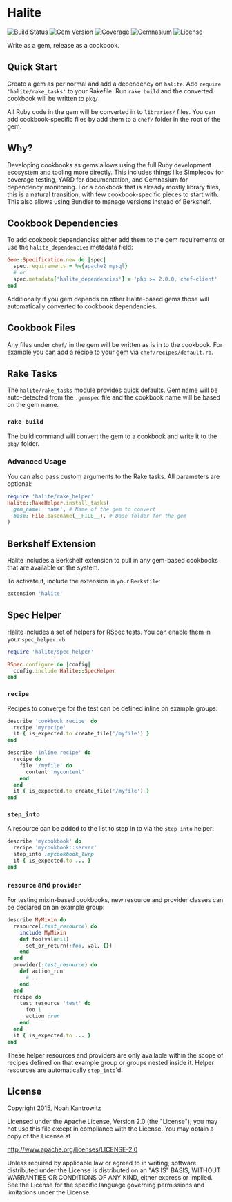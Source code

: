 # Halite

[![Build Status](https://img.shields.io/travis/coderanger/halite.svg)](https://travis-ci.org/coderanger/halite)
[![Gem Version](https://img.shields.io/gem/v/halite.svg)](https://rubygems.org/gems/halite)
[![Coverage](https://img.shields.io/codecov/c/github/coderanger/halite.svg)](https://codecov.io/github/coderanger/halite)
[![Gemnasium](https://img.shields.io/gemnasium/coderanger/halite.svg)](https://gemnasium.com/coderanger/halite)
[![License](https://img.shields.io/badge/license-Apache_2-blue.svg)](https://www.apache.org/licenses/LICENSE-2.0)

Write as a gem, release as a cookbook.

## Quick Start

Create a gem as per normal and add a dependency on `halite`. Add
`require 'halite/rake_tasks'` to your Rakefile. Run `rake build` and the
converted cookbook will be written to `pkg/`.

All Ruby code in the gem will be converted in to `libraries/` files. You can
add cookbook-specific files by add them to a `chef/` folder in the root of the
gem.

## Why?

Developing cookbooks as gems allows using the full Ruby development ecosystem
and tooling more directly. This includes things like Simplecov for coverage
testing, YARD for documentation, and Gemnasium for dependency monitoring. For
a cookbook that is already mostly library files, this is a natural transition,
with few cookbook-specific pieces to start with. This also allows using Bundler
to manage versions instead of Berkshelf.

## Cookbook Dependencies

To add cookbook dependencies either add them to the gem requirements or use
the `halite_dependencies` metadata field:

```ruby
Gem::Specification.new do |spec|
  spec.requirements = %w{apache2 mysql}
  # or
  spec.metadata['halite_dependencies'] = 'php >= 2.0.0, chef-client'
end
```

Additionally if you gem depends on other Halite-based gems those will
automatically converted to cookbook dependencies.

## Cookbook Files

Any files under `chef/` in the gem will be written as is in to the cookbook.
For example you can add a recipe to your gem via `chef/recipes/default.rb`.

## Rake Tasks

The `halite/rake_tasks` module provides quick defaults. Gem name will be
auto-detected from the `.gemspec` file and the cookbook name will be based
on the gem name.

### `rake build`

The build command will convert the gem to a cookbook and write it to the `pkg/`
folder.

### Advanced Usage

You can also pass custom arguments to the Rake tasks. All parameters are
optional:

```ruby
require 'halite/rake_helper'
Halite::RakeHelper.install_tasks(
  gem_name: 'name', # Name of the gem to convert
  base: File.basename(__FILE__), # Base folder for the gem
)
```

## Berkshelf Extension

Halite includes a Berkshelf extension to pull in any gem-based cookbooks that
are available on the system.

To activate it, include the extension in your `Berksfile`:

```ruby
extension 'halite'
```

## Spec Helper

Halite includes a set of helpers for RSpec tests. You can enable them in your
`spec_helper.rb`:

```ruby
require 'halite/spec_helper'

RSpec.configure do |config|
  config.include Halite::SpecHelper
end
```

### `recipe`

Recipes to converge for the test can be defined inline on example groups:

```ruby
describe 'cookbook recipe' do
  recipe 'myrecipe'
  it { is_expected.to create_file('/myfile') }
end

describe 'inline recipe' do
  recipe do
    file '/myfile' do
      content 'mycontent'
    end
  end
  it { is_expected.to create_file('/myfile') }
end
```

### `step_into`

A resource can be added to the list to step in to via the `step_into` helper:

```ruby
describe 'mycookbook' do
  recipe 'mycookbook::server'
  step_into :mycookbook_lwrp
  it { is_expected.to ... }
end
```

### `resource` and `provider`

For testing mixin-based cookbooks, new resource and provider classes can be
declared on an example group:

```ruby
describe MyMixin do
  resource(:test_resource) do
    include MyMixin
    def foo(val=nil)
      set_or_return(:foo, val, {})
    end
  end
  provider(:test_resource) do
    def action_run
      # ...
    end
  end
  recipe do
    test_resource 'test' do
      foo 1
      action :run
    end
  end
  it { is_expected.to ... }
end
```

These helper resources and providers are only available within the scope of
recipes defined on that example group or groups nested inside it. Helper
resources are automatically `step_into`'d.

## License

Copyright 2015, Noah Kantrowitz

Licensed under the Apache License, Version 2.0 (the "License");
you may not use this file except in compliance with the License.
You may obtain a copy of the License at

http://www.apache.org/licenses/LICENSE-2.0

Unless required by applicable law or agreed to in writing, software
distributed under the License is distributed on an "AS IS" BASIS,
WITHOUT WARRANTIES OR CONDITIONS OF ANY KIND, either express or implied.
See the License for the specific language governing permissions and
limitations under the License.
